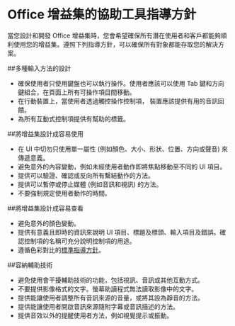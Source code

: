 # <a name="accessibility-guidelines-for-office-add-ins"></a>Office 增益集的協助工具指導方針

當您設計和開發 Office 增益集時，您會希望確保所有潛在使用者和客戶都能夠順利使用您的增益集。遵照下列指導方針，可以確保所有對象都能存取您的解決方案。

##<a name="design-for-multiple-input-methods"></a>多種輸入方法的設計

- 確保使用者只使用鍵盤也可以執行操作。使用者應該可以使用 Tab 鍵和方向鍵組合，在頁面上所有可操作項目間移動。
- 在行動裝置上，當使用者透過觸控操作控制項， 裝置應該提供有用的音訊回饋。
- 為所有互動式控制項提供有幫助的標籤。 

##<a name="make-your-add-in-easy-to-use"></a>將增益集設計成容易使用

- 在 UI 中切勿只使用單一屬性 (例如顏色、大小、形狀、位置、方向或聲音) 來傳遞意義。
- 避免意外的內容變動，例如未經使用者動作即將焦點移動至不同的 UI 項目。
- 提供可以驗證、確認或反向所有繫結動作的方法。
- 提供可以暫停或停止媒體 (例如音訊和視訊) 的方法。
- 不要強制規定使用者動作的時間。

##<a name="make-your-add-in-easy-to-see"></a>將增益集設計成容易查看

- 避免意外的顏色變動。
- 提供有意義且即時的資訊來說明 UI 項目、標題及標頭、輸入項目及錯誤。確認控制項的名稱可充分說明控制項的用途。
- 遵循色彩對比的[標準指導方針](http://www.w3.org/TR/UNDERSTANDING-WCAG20/visual-audio-contrast-contrast.html)。

##<a name="account-for-assistive-technologies"></a>容納輔助技術

- 避免使用會干擾輔助技術的功能，包括視訊、音訊或其他互動方式。
- 不要提供影像格式的文字。螢幕助讀程式無法讀取影像中的文字。
- 提供能讓使用者調整所有音訊來源的音量，或將其設為靜音的方法。
- 提供能讓使用者開啟音訊來源隨附字幕或音訊描述的方法。
- 提供音效以外的提醒使用者方法，例如視覺提示或振動。


